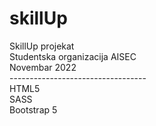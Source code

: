 # skillUp
SkillUp projekat <br>
Studentska organizacija AISEC <br>
Novembar 2022 <br>
---------------------------------- <br>
HTML5 <br>
SASS <br>
Bootstrap 5 <br>
